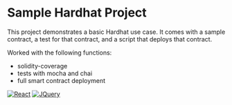 # Sample Hardhat Project

This project demonstrates a basic Hardhat use case. It comes with a sample contract, a test for that contract, and a script that deploys that contract.

Worked with the following functions:
- solidity-coverage
- tests with mocha and chai
- full smart contract deployment

[![React][react.js]][react-url]
[![JQuery][JQuery.com]][JQuery-url]

[JQuery.com]: https://img.shields.io/badge/jQuery-0769AD?style=for-the-badge&logo=jquery&logoColor=white
[JQuery-url]: https://jquery.com 
[React.js]: https://img.shields.io/badge/React-20232A?style=for-the-badge&logo=react&logoColor=61DAFB
[React-url]: https://reactjs.org/
